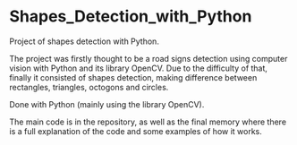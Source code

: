# Shapes_Detection_with_Python
Project of shapes detection with Python.

The project was firstly thought to be a road signs detection using computer vision with Python and its library OpenCV. 
Due to the difficulty of that, finally it consisted of shapes detection, making difference between rectangles, triangles, octogons and circles.

Done with Python (mainly using the library OpenCV).

The main code is in the repository, as well as the final memory where there is a full explanation of the code and some examples of how it works.
